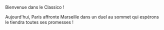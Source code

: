 Bienvenue dans le Classico !

Aujourd'hui, Paris affronte Marseille dans un duel au sommet qui espérons le tiendra toutes ses promesses !


